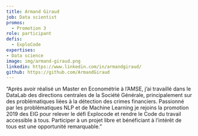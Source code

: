 ```yaml
---
title: Armand Giraud
job: Data scientist
promos:
  - Promotion 3
role: participant
defis:
  - ExploCode
expertises:
- Data science
image: img/armand-giraud.png
linkedin: https://www.linkedin.com/in/armandgiraud/
github: https://github.com/ArmandGiraud
---
```

“Après avoir réalisé un Master en Econométrie à l’AMSE, j’ai travaillé dans le DataLab des directions centrales de la Société Générale, principalement sur des problématiques liées à la détection des crimes financiers. Passionné par les problématiques NLP et de Machine Learning je rejoins la promotion 2019 des EIG pour relever le défi Explocode et rendre le Code du travail accessible à tous. Participer à un projet libre et bénéficiant à l’intérêt de tous est une opportunité remarquable.”
